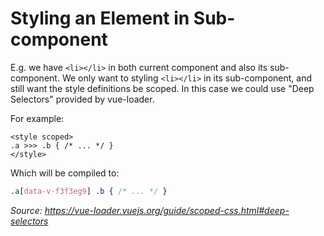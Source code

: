 # Styling an Element in Sub-component

E.g. we have `<li></li>` in both current component and also its sub-component. We only want to styling `<li></li>` in its sub-component, and still want the style definitions be scoped. In this case we could use "Deep Selectors" provided by vue-loader.

For example:

```vue
<style scoped>
.a >>> .b { /* ... */ }
</style>
```

Which will be compiled to:

```css
.a[data-v-f3f3eg9] .b { /* ... */ }
```

_Source: https://vue-loader.vuejs.org/guide/scoped-css.html#deep-selectors_

